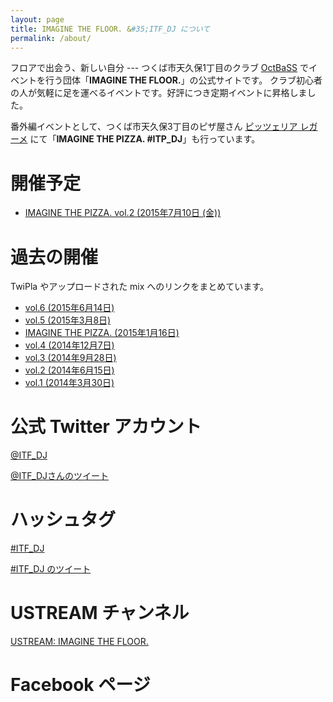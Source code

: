 ```yaml
---
layout: page
title: IMAGINE THE FLOOR. &#35;ITF_DJ について
permalink: /about/
---
```


フロアで出会う、新しい自分 --- つくば市天久保1丁目のクラブ [OctBaSS](https://twitter.com/octbass_tsukuba) でイベントを行う団体「**IMAGINE THE FLOOR.**」の公式サイトです。
クラブ初心者の人が気軽に足を運べるイベントです。好評につき定期イベントに昇格しました。

番外編イベントとして、つくば市天久保3丁目のピザ屋さん [ピッツェリア レガーメ](http://www.pizzerialegame.com/) にて「**IMAGINE THE PIZZA. #ITP_DJ**」も行っています。

<div class="upcoming" markdown="1">

# 開催予定

- [IMAGINE THE PIZZA. vol.2 (2015年7月10日 (金))](http://twipla.jp/events/147838)

</div>

<div class="archives" markdown="1">

# 過去の開催

TwiPla やアップロードされた mix へのリンクをまとめています。

- [vol.6 (2015年6月14日)](/archives/vol_6.html)
- [vol.5 (2015年3月8日)](/archives/vol_5.html)
- [IMAGINE THE PIZZA. (2015年1月16日)](/archives/itp_dj/vol_1.html)
- [vol.4 (2014年12月7日)](/archives/vol_4.html)
- [vol.3 (2014年9月28日)](/archives/vol_3.html)
- [vol.2 (2014年6月15日)](/archives/vol_2.html)
- [vol.1 (2014年3月30日)](/archives/vol_1.html)

</div>

# 公式 Twitter アカウント

[@ITF_DJ](https://twitter.com/ITF_DJ)

<a class="twitter-timeline" href="https://twitter.com/ITF_DJ" data-widget-id="574970988124762112">@ITF_DJさんのツイート</a>

# ハッシュタグ

[#ITF_DJ](https://twitter.com/search?q=%23ITF_DJ)

<a class="twitter-timeline" href="https://twitter.com/hashtag/ITF_DJ" data-widget-id="574971387170852864">#ITF_DJ のツイート</a>

<script>!function(d,s,id){var js,fjs=d.getElementsByTagName(s)[0],p=/^http:/.test(d.location)?'http':'https';if(!d.getElementById(id)){js=d.createElement(s);js.id=id;js.src=p+"://platform.twitter.com/widgets.js";fjs.parentNode.insertBefore(js,fjs);}}(document,"script","twitter-wjs");</script>

# USTREAM チャンネル

[USTREAM: IMAGINE THE FLOOR.](http://www.ustream.tv/channel/itf-dj)

# Facebook ページ

<div id="fb-root"></div>
<script>(function(d, s, id) {
  var js, fjs = d.getElementsByTagName(s)[0];
  if (d.getElementById(id)) return;
  js = d.createElement(s); js.id = id;
  js.src = "//connect.facebook.net/ja_JP/sdk.js#xfbml=1&version=v2.0";
  fjs.parentNode.insertBefore(js, fjs);
}(document, 'script', 'facebook-jssdk'));</script>

<div class="fb-like-box" data-href="https://www.facebook.com/pages/IMAGINE-THE-FLOOR/327942300690291" data-colorscheme="dark" data-show-faces="false" data-header="true" data-stream="true" data-show-border="true"></div>
